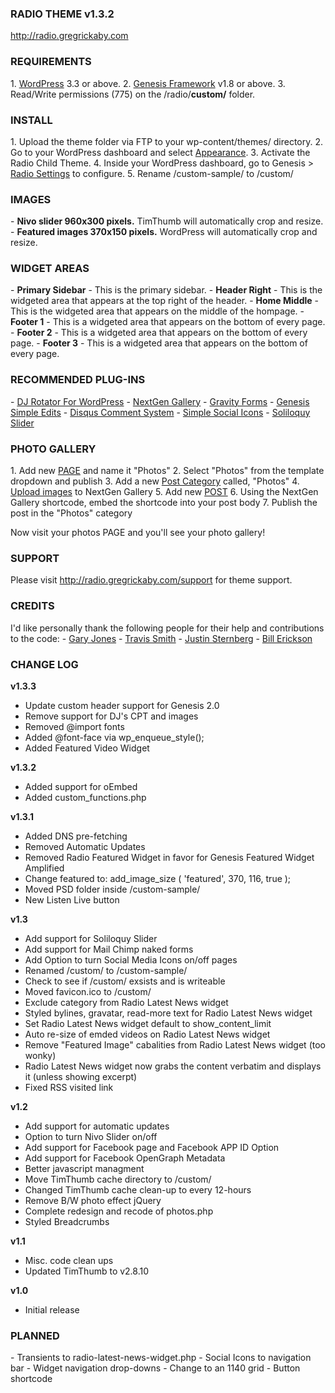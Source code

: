 <h3>RADIO THEME v1.3.2</h3>
<a href="http://radio.gregrickaby.com">http://radio.gregrickaby.com</a>

<h3>REQUIREMENTS</h3>
1. <a href="http://wordpress.org">WordPress</a> 3.3 or above.
2. <a href="http://gregrickaby.com/go/genesis-theme">Genesis Framework</a> v1.8 or above.
3. Read/Write permissions (775) on the /radio/<strong>custom/</strong> folder.

<h3>INSTALL</h3>
1. Upload the theme folder via FTP to your wp-content/themes/ directory.
2. Go to your WordPress dashboard and select <a href="/wp-admin/themes.php">Appearance</a>.
3. Activate the Radio Child Theme.
4. Inside your WordPress dashboard, go to Genesis > <a href="/wp-admin/admin.php?page=radio-theme-settings">Radio Settings</a> to configure.
5. Rename /custom-sample/ to /custom/

<h3>IMAGES</h3>
- <strong>Nivo slider 960x300 pixels.</strong> TimThumb will automatically crop and resize.
- <strong>Featured images 370x150 pixels.</strong> WordPress will automatically crop and resize.

<h3>WIDGET AREAS</h3>
- <strong>Primary Sidebar</strong> - This is the primary sidebar.
- <strong>Header Right</strong> - This is the widgeted area that appears at the top right of the header.
- <strong>Home Middle</strong> - This is the widgeted area that appears on the middle of the hompage.
- <strong>Footer 1</strong> - This is a widgeted area that appears on the bottom of every page.
- <strong>Footer 2</strong> - This is a widgeted area that appears on the bottom of every page.
- <strong>Footer 3</strong> - This is a widgeted area that appears on the bottom of every page.

<h3>RECOMMENDED PLUG-INS</h3>
- <a href="http://wordpress.org/extend/plugins/dj-rotator-for-wordpress/" target="_blank">DJ Rotator For WordPress</a>
- <a href="http://wordpress.org/extend/plugins/nextgen-gallery/" target="_blank">NextGen Gallery</a>
- <a href="http://www.gravityforms.com/" target="_blank">Gravity Forms</a>
- <a href="http://wordpress.org/extend/plugins/genesis-simple-edits/" target="_blank">Genesis Simple Edits</a>
- <a href="http://wordpress.org/extend/plugins/disqus-comment-system/" target="_blank">Disqus Comment System</a>
- <a href="http://wordpress.org/extend/plugins/simple-social-icons/" target="_blank">Simple Social Icons</a>
- <a href="http://soliloquywp.com/">Soliloquy Slider</a>

<h3>PHOTO GALLERY</h3>
1. Add new <a href="/wp-admin/post-new.php?post_type=page">PAGE</a> and name it "Photos"
2. Select "Photos" from the template dropdown and publish
3. Add a new <a href="/wp-admin/edit-tags.php?taxonomy=category">Post Category</a> called, "Photos"
4. <a href="/wp-admin/admin.php?page=nggallery-add-gallery">Upload images</a> to NextGen Gallery
5. Add new <a href="/wp-admin/post-new.php">POST</a>
6. Using the NextGen Gallery shortcode, embed the shortcode into your post body
7. Publish the post in the "Photos" category

Now visit your photos PAGE and you'll see your photo gallery!

<h3>SUPPORT</h3>
Please visit <a href="http://radio.gregrickaby.com/support">http://radio.gregrickaby.com/support</a> for theme support.

<h3>CREDITS</h3>
I'd like personally thank the following people for their help and contributions to the code:
- <a href="http://garyjones.co.uk/">Gary Jones</a>
- <a href="http://wpsmith.net/">Travis Smith</a>
- <a href="http://about.me/jtsternberg">Justin Sternberg</a>
- <a href="http://billerickson.net/">Bill Erickson</a>

<h3>CHANGE LOG</h3>

<strong>v1.3.3</strong>
- Update custom header support for Genesis 2.0
- Remove support for DJ's CPT and images
- Removed @import fonts
- Added @font-face via wp_enqueue_style();
- Added Featured Video Widget

<strong>v1.3.2</strong>
- Added support for oEmbed
- Added custom_functions.php

<strong>v1.3.1</strong>
- Added DNS pre-fetching
- Removed Automatic Updates
- Removed Radio Featured Widget in favor for Genesis Featured Widget Amplified
- Change featured to: add_image_size ( 'featured', 370, 116, true );
- Moved PSD folder inside /custom-sample/
- New Listen Live button

<strong>v1.3</strong>
- Add support for Soliloquy Slider
- Add support for Mail Chimp naked forms
- Add Option to turn Social Media Icons on/off pages
- Renamed /custom/ to /custom-sample/
- Check to see if /custom/ exsists and is writeable
- Moved favicon.ico to /custom/
- Exclude category from Radio Latest News widget
- Styled bylines, gravatar, read-more text for Radio Latest News widget
- Set Radio Latest News widget default to show_content_limit
- Auto re-size of emded videos on Radio Latest News widget
- Remove "Featured Image" cabalities from Radio Latest News widget (too wonky)
- Radio Latest News widget now grabs the content verbatim and displays it (unless showing excerpt)
- Fixed RSS visited link

<strong>v1.2</strong>
- Add support for automatic updates
- Option to turn Nivo Slider on/off
- Add support for Facebook page and Facebook APP ID Option
- Add support for Facebook OpenGraph Metadata
- Better javascript managment
- Move TimThumb cache directory to /custom/
- Changed TimThumb cache clean-up to every 12-hours
- Remove B/W photo effect jQuery
- Complete redesign and recode of photos.php
- Styled Breadcrumbs

<strong>v1.1</strong>
- Misc. code clean ups
- Updated TimThumb to v2.8.10

<strong>v1.0</strong>
- Initial release

<h3>PLANNED</h3>
- Transients to radio-latest-news-widget.php
- Social Icons to navigation bar
- Widget navigation drop-downs
- Change to an 1140 grid
- Button shortcode